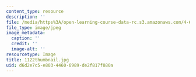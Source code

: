 ```yaml
---
content_type: resource
description: ''
file: /media/https%3A/open-learning-course-data-rc.s3.amazonaws.com/4-614-religious-architecture-and-islamic-cultures-fall-2002/d6d2e7c5e80344606989de2f817f880a_1122thumbnail.jpg
file_type: image/jpeg
image_metadata:
  caption: ''
  credit: ''
  image-alt: ''
resourcetype: Image
title: 1122thumbnail.jpg
uid: d6d2e7c5-e803-4460-6989-de2f817f880a
---
```

